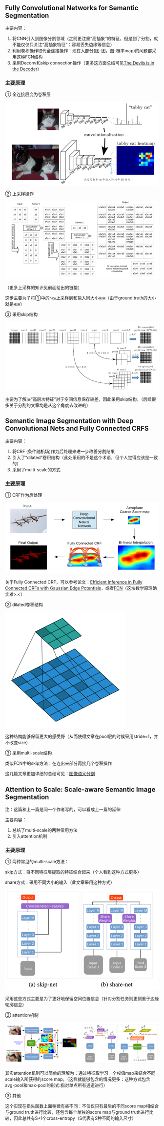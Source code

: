 ## Fully Convolutional Networks for Semantic Segmentation

主要内容：

1. 将CNN引入到图像分割领域（之前更注重“高抽象”的特征，但是到了分割，就不能仅仅只关注“高抽象特征”：容易丢失边缘等信息）
2. 利用卷积操作取代全连接操作：现在大部分(图-图，图-概率map)的问题都采用这种FCN结构
3. 采用Deconv和skip connection操作（更多这方面总结可见[The Devils is in the Decoder](../20180104/20180104.md)）

### 主要原理

① 全连接层变为卷积层

![](./png/img1.png)

② 上采样操作

![](./png/img2.png)

（更多上采样的知识见前面给出的链接）

这步主要为了将①中的`hxw`上采样到和输入同大小`HxW`（由于ground truth的大小就是`HxW`）

③ 采用skip结构

![](./png/img3.png)

主要为了解决“高层次特征”对于空间信息保存较差，因此采用skip结构。（后续很多关于分割的文章均是从这个角度去改进的）

## Semantic Image Segmentation with Deep Convolutional Nets and Fully Connected CRFS

主要内容：

1. 将CRF (条件随机场)作为后处理来进一步改善分割结果
2. 引入了“dilated”卷积结构（此处采用的不是这个术语，但个人觉得应该是一致的）
3. 采用了multi-scale的方式

### 主要原理

① CRF作为后处理

![](./png/img4.png)

关于Fully Connected CRF，可以参考论文：[Efficient Inference in Fully Connected CRFs with Gaussian Edge Potentials](https://arxiv.org/abs/1210.5644)，或者[FCN](https://zhuanlan.zhihu.com/p/22464594)（这块数学原理确实难>.<）

② dilated卷积结构

![](./png/img5.gif)

这种结构能够保留更大的感受野（从而使得文章在pool层的时候采用stride=1，并不改变size）

③ 采用multi-scale结构

类似FCN中的skip方法：在连出来部分再接几个卷积操作

这几篇文章更加详细的总结可见：[图像语义分割](https://zhuanlan.zhihu.com/p/22308032)

## Attention to Scale: Scale-aware Semantic Image Segmentation

注：这篇和上一篇是同一个作者写的，可以看成上一篇的延伸

主要内容：

1. 总结了multi-scale的两种常用方法
2. 引入attention机制

### 主要原理

① 两种常见的multi-scale方法：

skip方式：将不同特征层提取的特征结合起来（个人看到这种方式更多）

share方式：采用不同大小的输入（此文章采用这种方式）

![](./png/img6.png)

采用这些方式主要是为了更好地保留空间位置信息（针对分割任务则更侧重于边缘轮廓信息）

② attention机制

![](./png/img7.png)

其实attention机制可以简单的理解为：通过特征取学习一个权值map来结合不同scale输入所获得的score map。（这样就能够包含的情况更多：这种方式包含avg-pool和max-pool的形式:指对单点所有通道进行）

③ 其他

这个实现在损失函数上面稍微有些不同：不仅仅只有最后的不同score map相结合与ground truth进行比较，还包含每个单独的score map与ground truth进行比较，因此总共有S+1个cross-entropy（S代表有S种不同的输入尺寸）